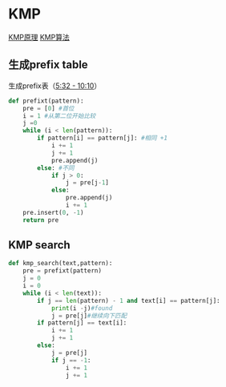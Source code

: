 # KMP

[KMP原理](https://www.bilibili.com/video/BV1Px411z7Yo/?spm_id_from=333.788.videocard.0)
[KMP算法](https://www.bilibili.com/video/BV1hW411a7ys?from=search&seid=1761274017871731059)

## 生成prefix table
生成prefix表（[5:32 - 10:10](https://www.bilibili.com/video/BV1kJ411u7pt?from=search&seid=1761274017871731059)）
```python
def prefixt(pattern):
    pre = [0] #首位
    i = 1 #从第二位开始比较
    j =0
    while (i < len(pattern)):
        if pattern[i] == pattern[j]: #相同 +1
            i += 1
            j += 1
            pre.append(j)
        else: #不同
            if j > 0: 
                j = pre[j-1]
            else:
                pre.append(j)
                i += 1
    pre.insert(0, -1)
    return pre
```
## KMP search
```python
def kmp_search(text,pattern):
    pre = prefixt(pattern)
    j = 0
    i = 0
    while (i < len(text)):
        if j == len(pattern) - 1 and text[i] == pattern[j]:
            print(i -j)#found
            j = pre[j]#继续向下匹配 
        if pattern[j] == text[i]:
            i += 1
            j += 1
        else:
            j = pre[j]
            if j == -1:
                i += 1
                j += 1
```
